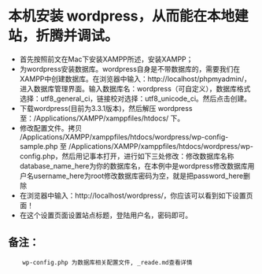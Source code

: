 

# 本机安装 wordpress，从而能在本地建站，折腾并调试。
- 首先按照前文在Mac下安装XAMPP所述，安装XAMPP；
- 为wordpress安装数据库。wordpress自身是不带数据库的，需要我们在XAMPP中创建数据库。在浏览器中输入：http://localhost/phpmyadmin/，进入数据库管理界面。输入数据库名：wordpress（可自定义），数据库格式选择：utf8_general_ci，链接校对选择：utf8_unicode_ci。然后点击创建。
- 下载wordpress(目前为3.3.1版本)，然后解压 wordpress至：/Applications/XAMPP/xamppfiles/htdocs/ 下。
- 修改配置文件。拷贝 /Applications/XAMPP/xamppfiles/htdocs/wordpress/wp-config-sample.php 至 /Applications/XAMPP/xamppfiles/htdocs/wordpress/wp-config.php，然后用记事本打开，进行如下三处修改：修改数据库名称database_name_here为你的数据库名，在本例中是wordpress修改数据库用户名username_here为root修改数据库密码为空，就是把password_here删除
- 在浏览器中输入：http://localhost/wordpress/，你应该可以看到如下设置页面！
- 在这个设置页面设置站点标题，登陆用户名，密码即可。

## 备注：
```
    wp-config.php 为数据库相关配置文件, _reade.md查看详情
```
